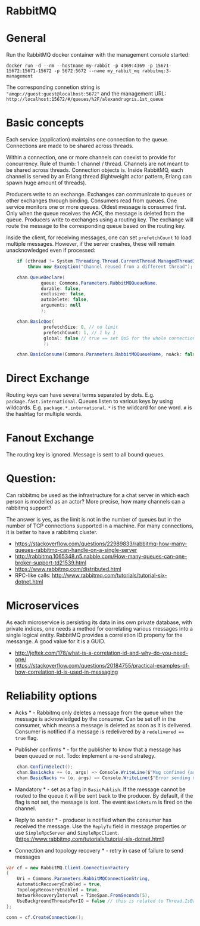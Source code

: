 ﻿RabbitMQ
========

# General

Run the RabbitMQ docker container with the management console started: 

`docker run -d --rm --hostname my-rabbit -p 4369:4369 -p 15671-15672:15671-15672 -p 5672:5672 --name my_rabbit_mq rabbitmq:3-management` 

The corresponding connetion string is `"amqp://guest:guest@localhost:5672"` and the management URL: `http://localhost:15672/#/queues/%2F/alexandrugris.1st_queue`

# Basic concepts

Each service (application) maintains one connection to the queue. Connections are made to be shared across threads.

Within a connection, one or more channels can coexist to provide for concurrency. Rule of thumb: 1 channel / thread. Channels are not meant to be shared across threads. Connection objects is. Inside RabbitMQ, each channel is served by an Erlang thread (lightweight actor pattern, Erlang can spawn huge amount of threads).

Producers write to an exchange. Exchanges can communicate to queues or other exchanges through binding. Consumers read from queues. One service monitors one or more queues. Oldest message is consumed first.
Only when the queue receives the ACK, the message is deleted from the queue. Producers write to exchanges using a routing key. The exchange will route the message to the corresponding queue based on the routing key.

Inside the client, for receiving messages, one can set `prefetchCount` to load multiple messages. However, if the server crashes, these will remain unacknowledged even if processed:

```csharp
	if (cthread != System.Threading.Thread.CurrentThread.ManagedThreadId)
        throw new Exception("Channel reused from a different thread");

    chan.QueueDeclare(
             queue: Commons.Parameters.RabbitMQQueueName,
             durable: false,
             exclusive: false, 
             autoDelete: false, 
             arguments: null
             );

    chan.BasicQos(
              prefetchSize: 0, // no limit
              prefetchCount: 1, // 1 by 1
              global: false // true == set QoS for the whole connection or false only for this channel
              );

    chan.BasicConsume(Commons.Parameters.RabbitMQQueueName, noAck: false, consumer: this);
```

# Direct Exchange

Routing keys can have several terms separated by dots. E.g. `package.fast.international`. Queues listen to various keys by using wildcards. E.g. `package.*.international`. `*` is the wildcard for one word. `#` is the hashtag for multiple words.

# Fanout Exchange

The routing key is ignored. Message is sent to all bound queues.

# Question: 

Can rabbitmq be used as the infrastructure for a chat server in which each person is modelled as an actor? More precise, how many channels can a rabbitmq support?

The answer is yes, as the limit is not in the number of queues but in the number of TCP connections supported in a machine. For many connections, it is better to have a rabbitmq cluster. 

 - https://stackoverflow.com/questions/22989833/rabbitmq-how-many-queues-rabbitmq-can-handle-on-a-single-server
 - http://rabbitmq.1065348.n5.nabble.com/How-many-queues-can-one-broker-support-td21539.html
 - https://www.rabbitmq.com/distributed.html
 - RPC-like calls: http://www.rabbitmq.com/tutorials/tutorial-six-dotnet.html

# Microservices

As each microservice is persisting its data in ins own private database, with private indices, one needs a method for correlating various messages into a single logical entity. RabbitMQ provides a correlation ID property for the messange. A good value for it is a GUID.

 - http://jeftek.com/178/what-is-a-correlation-id-and-why-do-you-need-one/
 - https://stackoverflow.com/questions/20184755/practical-examples-of-how-correlation-id-is-used-in-messaging

# Reliability options

* Acks * - Rabbitmq only deletes a message from the queue when the message is acknowledged by the consumer. Can be set off in the consumer, which means a message is deleted as soon as it is delivered. Consumer is notified if a message is redelivered by a `redelivered == true` flag.

* Publisher confirms * - for the publisher to know that a message has been queued or not. Todo: implement a re-send strategy.

```csharp
	chan.ConfirmSelect();
	chan.BasicAcks += (o, args) => Console.WriteLine($"Msg confimed {args.DeliveryTag}");
	chan.BasicNacks += (o, args) => Console.WriteLine($"Error sending message to queue {args.DeliveryTag}");
```

* Mandatory * - set as a flag in `BasicPublish`. If the message cannot be routed to the queue it will be sent back to the producer. By default, if the flag is not set, the message is lost. The event `BasicReturn` is fired on the channel.

* Reply to sender * - producer is notified when the consumer has received the message. Use the `ReplyTo` field in message properties or use `SimpleRpcServer` and `SimpleRpcClient`. (https://www.rabbitmq.com/tutorials/tutorial-six-dotnet.html)

* Connection and topology recovery * - retry in case of failure to send messages

```csharp
var cf = new RabbitMQ.Client.ConnectionFactory
{
	Uri = Commons.Parameters.RabbitMQConnectionString,
	AutomaticRecoveryEnabled = true,
	TopologyRecoveryEnabled = true,
	NetworkRecoveryInterval = TimeSpan.FromSeconds(5),
	UseBackgroundThreadsForIO = false // this is related to Thread.IsBackground property; Foreground threads keep the app alive until finished
};

conn = cf.CreateConnection();
```







